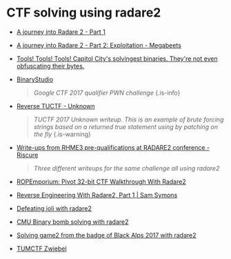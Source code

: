 <!-- TITLE: CTF solving using radare2 -->
# CTF solving using radare2

- [A journey into Radare 2 - Part 1](https://www.megabeets.net/a-journey-into-radare-2-part-1/)

- [A journey into Radare 2 - Part 2: Exploitation - Megabeets](https://www.megabeets.net/a-journey-into-radare-2-part-2/)

- [Tools! Tools! Tools! Capitol City's solvingest binaries. They're not even obfuscating their bytes.](https://fevral.github.io/2017/08/13/flareon2015-2.html)

- [BinaryStudio](https://binarystud.io/googlectf-2017-inst-prof-152-final-value.html)

	> *Google CTF 2017 qualifier PWN challenge* 
	{.is-info}

- [Reverse TUCTF - Unknown](https://teamrocketist.github.io/2017/11/27/Reverse-TUCTF-Unknown/)

	> *TUCTF 2017 Unknown writeup. This is an example of brute forcing strings based on a returned true statement using by patching on the fly* {.is-warning}

- [Write-ups from RHME3 pre-qualifications at RADARE2 conference - Riscure](https://www.riscure.com/blog/write-ups-rhme3-pre-qualifications-radare2-conference/)
	> _Three different writeups for the same challenge all using radare2_

- [ROPEmporium: Pivot 32-bit CTF Walkthrough With Radare2](http://radiofreerobotron.net/blog/2017/11/23/ropemporium-pivot-ctf-walkthrough/)

- [Reverse Engineering With Radare2, Part 1 | Sam Symons](https://samsymons.com/blog/reverse-engineering-with-radare2-part-1/)

- [Defeating ioli with radare2](https://dustri.org/b/defeating-ioli-with-radare2.html)

- [CMU Binary bomb solving with radare2](https://unlogic.co.uk/2016/04/14/Binary%20Bomb%20with%20Radare2%20-%20Phase%201/index.html)
- [Solving game2 from the badge of Black Alps 2017 with radare2](https://dustri.org/b/solving-game2-from-the-badge-of-black-alps-2017-with-radare2.html)
- [TUMCTF Zwiebel](https://losfuzzys.github.io/writeup/2016/10/03/tumctf-zwiebel50/)